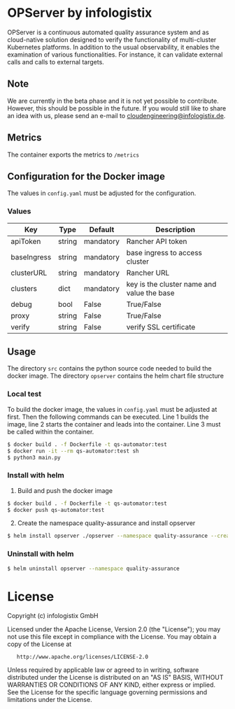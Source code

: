 # OPServer by infologistix

OPServer is a continuous automated quality assurance system and as cloud-native solution designed to verify the functionality of multi-cluster Kubernetes platforms. In addition to the usual observability, it enables the examination of various functionalities. For instance, it can validate external calls and calls to external targets.


## Note
We are currently in the beta phase and it is not yet possible to contribute. However, this should be possible in the future. If you would still like to share an idea with us, please send an e-mail to cloudengineering@infologistix.de.


## Metrics
The container exports the metrics to `/metrics`

## Configuration for the Docker image
The values in `config.yaml` must be adjusted for the configuration.

### Values
| Key | Type | Default | Description |
|-----|------|---------|-------------|
| apiToken | string | mandatory | Rancher API token |
| baseIngress | string | mandatory | base ingress to access cluster |
| clusterURL | string | mandatory | Rancher URL |
| clusters | dict | mandatory | key is the cluster name and value the base |
| debug | bool | False | True/False |
| proxy | string | False | True/False |
| verify | string | False | verify SSL certificate |

## Usage
The directory `src` contains the python source code needed to build the docker image. The directory `opserver` contains the helm chart file structure

### Local test
To build the docker image, the values in `config.yaml` must be adjusted at first. Then the following commands can be executed.
Line 1 builds the image, line 2 starts the container and leads into the container. Line 3 must be called within the container. 

```bash
$ docker build . -f Dockerfile -t qs-automator:test
$ docker run -it --rm qs-automator:test sh
$ python3 main.py
```

### Install with helm
1. Build and push the docker image
```bash
$ docker build . -f Dockerfile -t qs-automator:test
$ docker push qs-automator:test
```
2. Create the namespace quality-assurance and install opserver
```bash
$ helm install opserver ./opserver --namespace quality-assurance --create-namespace --wait
```
### Uninstall with helm
```bash
$ helm uninstall opserver --namespace quality-assurance
```

# License

Copyright (c) infologistix GmbH

   Licensed under the Apache License, Version 2.0 (the "License");
   you may not use this file except in compliance with the License.
   You may obtain a copy of the License at

       http://www.apache.org/licenses/LICENSE-2.0

   Unless required by applicable law or agreed to in writing, software
   distributed under the License is distributed on an "AS IS" BASIS,
   WITHOUT WARRANTIES OR CONDITIONS OF ANY KIND, either express or implied.
   See the License for the specific language governing permissions and
   limitations under the License.